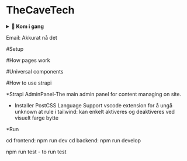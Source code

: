 # TheCaveTech

<details>
  <summary><strong>🚀 Kom i gang</strong></summary>

<details>
<summary><strong>
🔐 1.Oppsett av OAuth / 3rd-party SSO providere </br> 
**For testing:**
</strong></summary>

#### ✅ Google

1. Gå til: [https://console.cloud.google.com/welcome](https://console.cloud.google.com/welcome)  
   Klikk på **Select a project** og opprett et nytt prosjekt.

2. Gå til: [https://console.cloud.google.com/apis/credentials](https://console.cloud.google.com/apis/credentials)  
   Klikk på **Create credentials** → Velg **OAuth client ID**

   - **Application type:** Web Application  
   - **Navn:** Valgfritt navn for klienten  
   - **Authorized redirect URIs (for testing):**
     - `http://localhost:3000/api/auth/callback/google`
     - `http://localhost:1337/api/connect/google/callback`

3. Gå til: [https://console.cloud.google.com/auth/branding](https://console.cloud.google.com/auth/branding)  
   Her kan du konfigurere samtykkesiden (**OAuth consent screen**).  
   Følgende er **ikke nødvendig for testing**, men **kreves ved deployment**:

   - Applikasjonsnavn  
   - Brukerstøtte-e-post  
   - Applikasjonslogo (valgfritt)  
   - Personvernerklæring og bruksvilkår  
   - Autoriserte domener som:
     - `https://www.thecavetech.org`
     - Domenenavn brukt i redirect URIs

---

#### ✅ Facebook

1. Gå til: [https://developers.facebook.com/](https://developers.facebook.com/)  
   Opprett en ny app for OAuth.

2. Følg guiden:  
   [Learning Strapi Authentication Flows with the Facebook Provider](https://strapi.io/blog/learning-strapi-authentication-flows-with-the-facebook-provider)

3. **Testing lokalt med Ngrok:**  
   - Kjør `ngrok http 3000` for å generere en offentlig URL.  
   - Bruk denne som redirect URI i Facebook Developer Portal, f.eks:  
     `https://abc123.ngrok.io/api/auth/callback/facebook`  
   - Ved deployment, bytt ut med produksjons-URL:  
     `https://dittdomene.no/api/auth/callback/facebook`

---

#### ⚠️ Microsoft

- **Ikke testet**, da det krever bankkort for prøveperiode.  
- Koden er implementert **universelt** og bør fungere med Microsoft og andre providere som Google og Facebook.

---

### ⚙️ Konfigurasjon i Strapi

1. Gå til **Strapi Admin Panel**
2. Gå til **Innstillinger**
3. Under **Users & Permissions Plugin**, velg **Providers**
4. Velg ønsket OAuth-provider
5. Fyll inn:
   - **Client ID** og **Client Secret** fra tidligere steg (Google/Facebook)
6. Legg til følgende redirect URLs:

   - Google: `http://localhost:3000/api/auth/callback/google`  
   - Facebook: `http://localhost:3000/api/auth/callback/facebook`

7. For Microsoft: Redirect URL genereres automatisk i Strapi

<details>
  <summary><strong>🖼️ Vis bilde</strong></summary>

  ![Skjermbilde](/ImagesForReadme/StrapiAddOauth.png)

  > 🔄 Husk å oppdatere **Authorized redirect URIs** når applikasjonen deployes, slik at de peker til riktig produksjons-URL.

</details>
</details>


<details>
<summary><strong>
🔐 2.Oppsett av Sendgrid </br> 
**For testing:**
</strong></summary>
1. Enable emain on strapi adminpanel
Settings --> Users & persmissons Plugin --> Providers --> Email --> Enable > True -->Save

2. Logg/registrer inn i https://app.sendgrid.com/
3. Create new sender
4. Verifiser email
5. Gå i setting api og lag nøkkel
3. Etter oppsettet i nettsiden lagre api nøkkel i 
.env i 
   SENDGRID_API_KEY=
   Skal være samme som ble skrevet når det ble opprettet det i punkt 3
   DEFAULT_FROM_EMAIL=
   DEFAULT_REPLY_TO_EMAIL=

#SendGrid:Unauthorised Error issue while using SendGrid Email API
https://help.twilio.com/articles/10284917001627
</details>

<details>
<summary><strong>
 3.Instalasjon
</strong></summary>

I både frontend og backend har filer som heter .env.example
Lag .env filer både i front og backend og kopier innhholdet fra .env.exaple i .env.

Backend:
.env:

Server
HOST: IP-adressen serveren lytter på
PORT: 1337 er standardporten for Strapi serveren kjører på.

Hemmeligheter
APP_KEYS: Nøkler for token-signering (flere for rotasjon).
API_TOKEN_SALT: Salt for API-tokens.
ADMIN_JWT_SECRET: JWT-nøkkel for admin-autentisering.
TRANSFER_TOKEN_SALT: Salt for dataoverføringstokens.
JWT_SECRET: JWT-nøkkel for brukerautentisering.

Database
DATABASE_CLIENT= Bruker MySQL.
DATABASE_HOST= Lokal databasevert.
DATABASE_PORT=3306: MySQL standardport.
DATABASE_NAME= 
DATABASE_USERNAME=
DATABASE_PASSWORD=
DATABASE_SSL=false: Ingen SSL for databasetilkobling.



</details>


</details>





Email:
Akkurat nå det 


#Setup


#How pages work


#Universal components

#How to use strapi









\*Strapi AdminPanel-The main admin panel for content managing on site.

- Installer PostCSS Language Support vscode extension for å ungå unknown at rule i tailwind: kan enkelt aktiveres og deaktiveres ved visuelt farge bytte

\*Run

cd frontend: npm run dev
cd backend: npm run develop

npm run test - to run test




